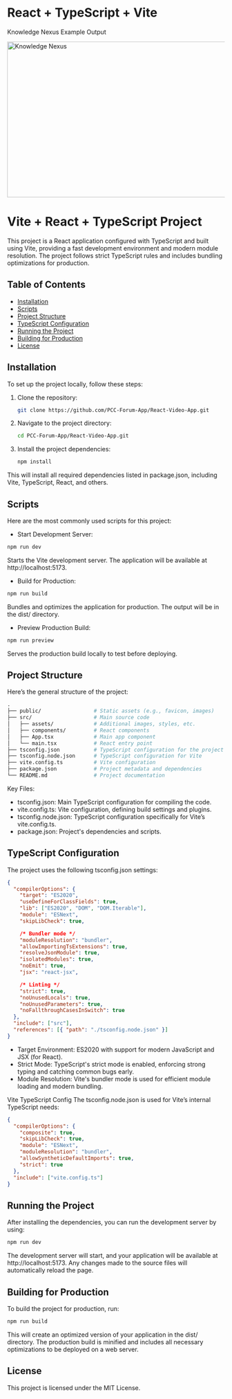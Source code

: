 # React + TypeScript + Vite

Knowledge Nexus Example Output

<img src="https://github.com/czLad/czLad/assets/111596851/d36dc586-56e2-4ee8-b6d8-275896d427a4" alt="Knowledge Nexus" width="640" height="360"/>

# Vite + React + TypeScript Project

This project is a React application configured with TypeScript and built using Vite, providing a fast development environment and modern module resolution. The project follows strict TypeScript rules and includes bundling optimizations for production.

## Table of Contents

- [Installation](#installation)
- [Scripts](#scripts)
- [Project Structure](#project-structure)
- [TypeScript Configuration](#typescript-configuration)
- [Running the Project](#running-the-project)
- [Building for Production](#building-for-production)
- [License](#license)

## Installation

To set up the project locally, follow these steps:

1. Clone the repository:
   ```bash
   git clone https://github.com/PCC-Forum-App/React-Video-App.git
   ```
2. Navigate to the project directory:

   ```bash
   cd PCC-Forum-App/React-Video-App.git
   ```
3. Install the project dependencies:

   ```bash
   npm install
   ```
This will install all required dependencies listed in package.json, including Vite, TypeScript, React, and others.

## Scripts
Here are the most commonly used scripts for this project:

- Start Development Server:

```bash
npm run dev
```
Starts the Vite development server. The application will be available at http://localhost:5173.

- Build for Production:

```bash
npm run build
```
Bundles and optimizes the application for production. The output will be in the dist/ directory.

- Preview Production Build:

```bash
npm run preview
```
Serves the production build locally to test before deploying.

## Project Structure
Here’s the general structure of the project:

```graphql
.
├── public/                 # Static assets (e.g., favicon, images)
├── src/                    # Main source code
│   ├── assets/             # Additional images, styles, etc.
│   ├── components/         # React components
│   ├── App.tsx             # Main app component
│   └── main.tsx            # React entry point
├── tsconfig.json           # TypeScript configuration for the project
├── tsconfig.node.json      # TypeScript configuration for Vite
├── vite.config.ts          # Vite configuration
├── package.json            # Project metadata and dependencies
└── README.md               # Project documentation
```
Key Files:
- tsconfig.json: Main TypeScript configuration for compiling the code.
- vite.config.ts: Vite configuration, defining build settings and plugins.
- tsconfig.node.json: TypeScript configuration specifically for Vite’s vite.config.ts.
- package.json: Project's dependencies and scripts.
## TypeScript Configuration
The project uses the following tsconfig.json settings:
```json
{
  "compilerOptions": {
    "target": "ES2020",
    "useDefineForClassFields": true,
    "lib": ["ES2020", "DOM", "DOM.Iterable"],
    "module": "ESNext",
    "skipLibCheck": true,

    /* Bundler mode */
    "moduleResolution": "bundler",
    "allowImportingTsExtensions": true,
    "resolveJsonModule": true,
    "isolatedModules": true,
    "noEmit": true,
    "jsx": "react-jsx",

    /* Linting */
    "strict": true,
    "noUnusedLocals": true,
    "noUnusedParameters": true,
    "noFallthroughCasesInSwitch": true
  },
  "include": ["src"],
  "references": [{ "path": "./tsconfig.node.json" }]
}
```
- Target Environment: ES2020 with support for modern JavaScript and JSX (for React).
- Strict Mode: TypeScript's strict mode is enabled, enforcing strong typing and catching common bugs early.
- Module Resolution: Vite's bundler mode is used for efficient module loading and modern bundling.

Vite TypeScript Config
The tsconfig.node.json is used for Vite’s internal TypeScript needs:

```json
{
  "compilerOptions": {
    "composite": true,
    "skipLibCheck": true,
    "module": "ESNext",
    "moduleResolution": "bundler",
    "allowSyntheticDefaultImports": true,
    "strict": true
  },
  "include": ["vite.config.ts"]
}
```

## Running the Project
After installing the dependencies, you can run the development server by using:

```bash
npm run dev
```
The development server will start, and your application will be available at http://localhost:5173. Any changes made to the source files will automatically reload the page.

## Building for Production
To build the project for production, run:
```bash
npm run build
```
This will create an optimized version of your application in the dist/ directory. The production build is minified and includes all necessary optimizations to be deployed on a web server.

## License
This project is licensed under the MIT License.
